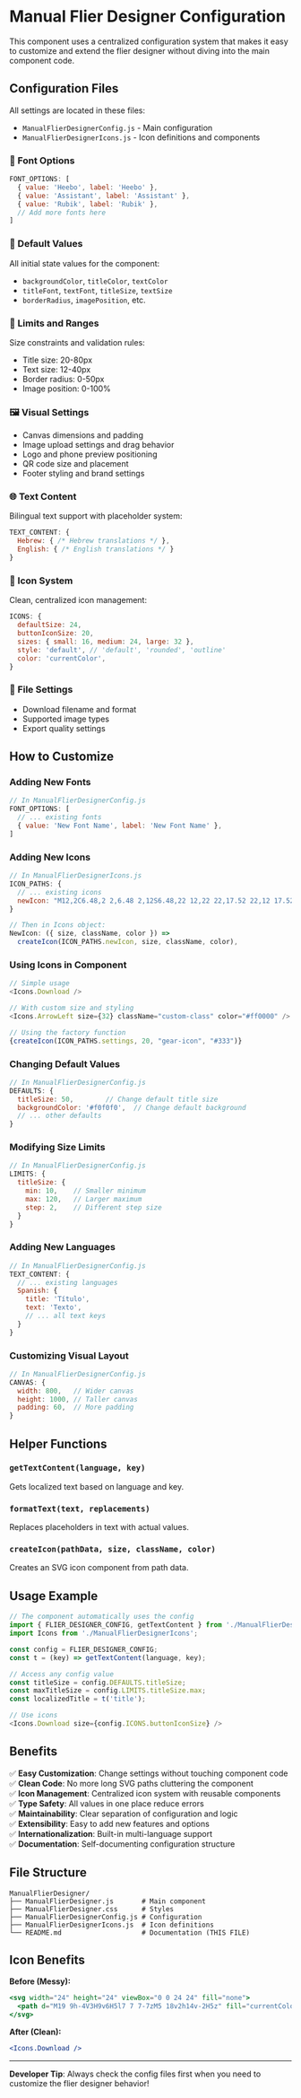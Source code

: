 # Manual Flier Designer Configuration

This component uses a centralized configuration system that makes it easy to customize and extend the flier designer without diving into the main component code.

## Configuration Files

All settings are located in these files:
- `ManualFlierDesignerConfig.js` - Main configuration
- `ManualFlierDesignerIcons.js` - Icon definitions and components

### 🎨 Font Options
```js
FONT_OPTIONS: [
  { value: 'Heebo', label: 'Heebo' },
  { value: 'Assistant', label: 'Assistant' },
  { value: 'Rubik', label: 'Rubik' },
  // Add more fonts here
]
```

### 🔧 Default Values
All initial state values for the component:
- `backgroundColor`, `titleColor`, `textColor`
- `titleFont`, `textFont`, `titleSize`, `textSize`
- `borderRadius`, `imagePosition`, etc.

### 📏 Limits and Ranges
Size constraints and validation rules:
- Title size: 20-80px
- Text size: 12-40px  
- Border radius: 0-50px
- Image position: 0-100%

### 🖼️ Visual Settings
- Canvas dimensions and padding
- Image upload settings and drag behavior
- Logo and phone preview positioning
- QR code size and placement
- Footer styling and brand settings

### 🌐 Text Content
Bilingual text support with placeholder system:
```js
TEXT_CONTENT: {
  Hebrew: { /* Hebrew translations */ },
  English: { /* English translations */ }
}
```

### 🎯 Icon System
Clean, centralized icon management:
```js
ICONS: {
  defaultSize: 24,
  buttonIconSize: 20,
  sizes: { small: 16, medium: 24, large: 32 },
  style: 'default', // 'default', 'rounded', 'outline'
  color: 'currentColor',
}
```

### 📁 File Settings
- Download filename and format
- Supported image types
- Export quality settings

## How to Customize

### Adding New Fonts
```js
// In ManualFlierDesignerConfig.js
FONT_OPTIONS: [
  // ... existing fonts
  { value: 'New Font Name', label: 'New Font Name' },
]
```

### Adding New Icons
```js
// In ManualFlierDesignerIcons.js
ICON_PATHS: {
  // ... existing icons
  newIcon: "M12,2C6.48,2 2,6.48 2,12S6.48,22 12,22 22,17.52 22,12 17.52,2 12,2Z",
}

// Then in Icons object:
NewIcon: ({ size, className, color }) =>
  createIcon(ICON_PATHS.newIcon, size, className, color),
```

### Using Icons in Component
```js
// Simple usage
<Icons.Download />

// With custom size and styling
<Icons.ArrowLeft size={32} className="custom-class" color="#ff0000" />

// Using the factory function
{createIcon(ICON_PATHS.settings, 20, "gear-icon", "#333")}
```

### Changing Default Values
```js
// In ManualFlierDesignerConfig.js
DEFAULTS: {
  titleSize: 50,        // Change default title size
  backgroundColor: '#f0f0f0',  // Change default background
  // ... other defaults
}
```

### Modifying Size Limits
```js
// In ManualFlierDesignerConfig.js
LIMITS: {
  titleSize: {
    min: 10,    // Smaller minimum
    max: 120,   // Larger maximum
    step: 2,    // Different step size
  }
}
```

### Adding New Languages
```js
// In ManualFlierDesignerConfig.js
TEXT_CONTENT: {
  // ... existing languages
  Spanish: {
    title: 'Título',
    text: 'Texto',
    // ... all text keys
  }
}
```

### Customizing Visual Layout
```js
// In ManualFlierDesignerConfig.js
CANVAS: {
  width: 800,   // Wider canvas
  height: 1000, // Taller canvas
  padding: 60,  // More padding
}
```

## Helper Functions

### `getTextContent(language, key)`
Gets localized text based on language and key.

### `formatText(text, replacements)`
Replaces placeholders in text with actual values.

### `createIcon(pathData, size, className, color)`
Creates an SVG icon component from path data.

## Usage Example

```js
// The component automatically uses the config
import { FLIER_DESIGNER_CONFIG, getTextContent } from './ManualFlierDesignerConfig';
import Icons from './ManualFlierDesignerIcons';

const config = FLIER_DESIGNER_CONFIG;
const t = (key) => getTextContent(language, key);

// Access any config value
const titleSize = config.DEFAULTS.titleSize;
const maxTitleSize = config.LIMITS.titleSize.max;
const localizedTitle = t('title');

// Use icons
<Icons.Download size={config.ICONS.buttonIconSize} />
```

## Benefits

✅ **Easy Customization**: Change settings without touching component code  
✅ **Clean Code**: No more long SVG paths cluttering the component  
✅ **Icon Management**: Centralized icon system with reusable components  
✅ **Type Safety**: All values in one place reduce errors  
✅ **Maintainability**: Clear separation of configuration and logic  
✅ **Extensibility**: Easy to add new features and options  
✅ **Internationalization**: Built-in multi-language support  
✅ **Documentation**: Self-documenting configuration structure  

## File Structure

```
ManualFlierDesigner/
├── ManualFlierDesigner.js       # Main component
├── ManualFlierDesigner.css      # Styles
├── ManualFlierDesignerConfig.js # Configuration
├── ManualFlierDesignerIcons.js  # Icon definitions
└── README.md                    # Documentation (THIS FILE)
```

## Icon Benefits

**Before (Messy):**
```jsx
<svg width="24" height="24" viewBox="0 0 24 24" fill="none">
  <path d="M19 9h-4V3H9v6H5l7 7 7-7zM5 18v2h14v-2H5z" fill="currentColor"/>
</svg>
```

**After (Clean):**
```jsx
<Icons.Download />
```

---

**Developer Tip**: Always check the config files first when you need to customize the flier designer behavior! 